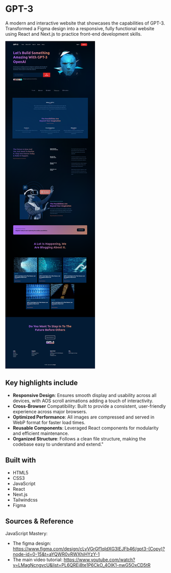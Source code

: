 # GPT-3

A modern and interactive website that showcases the capabilities of GPT-3. Transformed a Figma design into a responsive, fully functional website using React and Next.js to practice front-end development skills.

![gpt-3-img](./assets/gpt3.png)

## Key highlights include

- **Responsive Design**: Ensures smooth display and usability across all devices, with AOS scroll animations adding a touch of interactivity.
- **Cross-Browser** Compatibility: Built to provide a consistent, user-friendly experience across major browsers.
- **Optimized Performance**: All images are compressed and served in WebP format for faster load times.
- **Reusable Components**: Leveraged React components for modularity and efficient maintenance.
- **Organized Structure**: Follows a clean file structure, making the codebase easy to understand and extend."

## Built with

- HTML5
- CSS3
- JavaScript
- React
- Next.js
- Tailwindcss
- Figma

## Sources & Reference

JavaScript Mastery:

- The figma design: https://www.figma.com/design/cLyVGrGf1qIdXG3IEJFb46/gpt3-(Copy)?node-id=0-15&t=aYQWR0vRWXhiHYzY-1
- The main video tutorial: https://www.youtube.com/watch?v=LMagNcngvcU&list=PL6QREj8te1P6CkO_4OIK1-nwG5OxCD5tR
